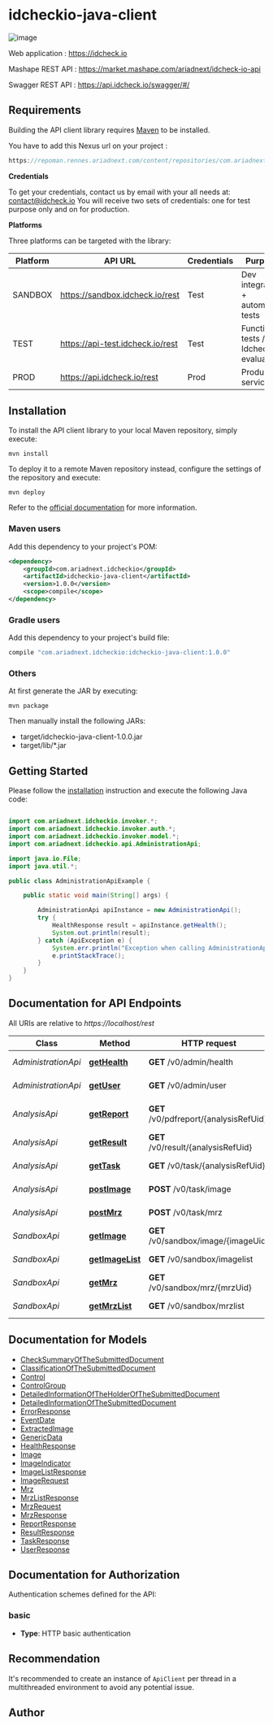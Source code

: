 # idcheckio-java-client

![image](https://www.idcheck.io/content/uploads/sites/2/2015/12/tick_mark.png)

Web application : <https://idcheck.io>

Mashape REST API : <https://market.mashape.com/ariadnext/idcheck-io-api>

Swagger REST API : <https://api.idcheck.io/swagger/#/>

## Requirements

Building the API client library requires [Maven](https://maven.apache.org/) to be installed.

You have to add this Nexus url on your project :

```groovy
https://repoman.rennes.ariadnext.com/content/repositories/com.ariadnext.idcheckio
```

**Credentials**

To get your credentials, contact us by email with your all needs at: contact@idcheck.io
You will receive two sets of credentials: one for test purpose only and on for production.

**Platforms**

Three platforms can be targeted with the library:

| Platform   |      API URL                     | Credentials | Purpose                                  | Restriction                            | Cost                 |
-------------|----------------------------------|-------------|------------------------------------------|----------------------------------------|----------------------|
| SANDBOX    | https://sandbox.idcheck.io/rest  | Test        | Dev integration + automated tests        | Only a fix set of images are supported | Free
| TEST       | https://api-test.idcheck.io/rest | Test        | Functional tests / Idcheck.io evaluation | No SLA                                 | Commercial agreement
| PROD       | https://api.idcheck.io/rest      | Prod        | Production service                       | None                                   | Commercial agreement

## Installation

To install the API client library to your local Maven repository, simply execute:

```shell
mvn install
```

To deploy it to a remote Maven repository instead, configure the settings of the repository and execute:

```shell
mvn deploy
```

Refer to the [official documentation](https://maven.apache.org/plugins/maven-deploy-plugin/usage.html) for more information.

### Maven users

Add this dependency to your project's POM:

```xml
<dependency>
    <groupId>com.ariadnext.idcheckio</groupId>
    <artifactId>idcheckio-java-client</artifactId>
    <version>1.0.0</version>
    <scope>compile</scope>
</dependency>
```

### Gradle users

Add this dependency to your project's build file:

```groovy
compile "com.ariadnext.idcheckio:idcheckio-java-client:1.0.0"
```

### Others

At first generate the JAR by executing:

    mvn package

Then manually install the following JARs:

* target/idcheckio-java-client-1.0.0.jar
* target/lib/*.jar

## Getting Started

Please follow the [installation](#installation) instruction and execute the following Java code:

```java

import com.ariadnext.idcheckio.invoker.*;
import com.ariadnext.idcheckio.invoker.auth.*;
import com.ariadnext.idcheckio.invoker.model.*;
import com.ariadnext.idcheckio.api.AdministrationApi;

import java.io.File;
import java.util.*;

public class AdministrationApiExample {

    public static void main(String[] args) {

        AdministrationApi apiInstance = new AdministrationApi();
        try {
            HealthResponse result = apiInstance.getHealth();
            System.out.println(result);
        } catch (ApiException e) {
            System.err.println("Exception when calling AdministrationApi#getHealth");
            e.printStackTrace();
        }
    }
}

```

## Documentation for API Endpoints

All URIs are relative to *https://localhost/rest*

Class | Method | HTTP request | Description
------------ | ------------- | ------------- | -------------
*AdministrationApi* | [**getHealth**](docs/AdministrationApi.md#getHealth) | **GET** /v0/admin/health | HTTP GET health
*AdministrationApi* | [**getUser**](docs/AdministrationApi.md#getUser) | **GET** /v0/admin/user | HTTP GET user
*AnalysisApi* | [**getReport**](docs/AnalysisApi.md#getReport) | **GET** /v0/pdfreport/{analysisRefUid} | HTTP GET report (demo)
*AnalysisApi* | [**getResult**](docs/AnalysisApi.md#getResult) | **GET** /v0/result/{analysisRefUid} | HTTP GET result
*AnalysisApi* | [**getTask**](docs/AnalysisApi.md#getTask) | **GET** /v0/task/{analysisRefUid} | HTTP GET task
*AnalysisApi* | [**postImage**](docs/AnalysisApi.md#postImage) | **POST** /v0/task/image | HTTP POST task image
*AnalysisApi* | [**postMrz**](docs/AnalysisApi.md#postMrz) | **POST** /v0/task/mrz | HTTP POST task mrz
*SandboxApi* | [**getImage**](docs/SandboxApi.md#getImage) | **GET** /v0/sandbox/image/{imageUid} | HTTP GET image
*SandboxApi* | [**getImageList**](docs/SandboxApi.md#getImageList) | **GET** /v0/sandbox/imagelist | HTTP GET images list
*SandboxApi* | [**getMrz**](docs/SandboxApi.md#getMrz) | **GET** /v0/sandbox/mrz/{mrzUid} | HTTP GET mrz
*SandboxApi* | [**getMrzList**](docs/SandboxApi.md#getMrzList) | **GET** /v0/sandbox/mrzlist | HTTP GET mrz list


## Documentation for Models

 - [CheckSummaryOfTheSubmittedDocument](docs/CheckSummaryOfTheSubmittedDocument.md)
 - [ClassificationOfTheSubmittedDocument](docs/ClassificationOfTheSubmittedDocument.md)
 - [Control](docs/Control.md)
 - [ControlGroup](docs/ControlGroup.md)
 - [DetailedInformationOfTheHolderOfTheSubmittedDocument](docs/DetailedInformationOfTheHolderOfTheSubmittedDocument.md)
 - [DetailedInformationOfTheSubmittedDocument](docs/DetailedInformationOfTheSubmittedDocument.md)
 - [ErrorResponse](docs/ErrorResponse.md)
 - [EventDate](docs/EventDate.md)
 - [ExtractedImage](docs/ExtractedImage.md)
 - [GenericData](docs/GenericData.md)
 - [HealthResponse](docs/HealthResponse.md)
 - [Image](docs/Image.md)
 - [ImageIndicator](docs/ImageIndicator.md)
 - [ImageListResponse](docs/ImageListResponse.md)
 - [ImageRequest](docs/ImageRequest.md)
 - [Mrz](docs/Mrz.md)
 - [MrzListResponse](docs/MrzListResponse.md)
 - [MrzRequest](docs/MrzRequest.md)
 - [MrzResponse](docs/MrzResponse.md)
 - [ReportResponse](docs/ReportResponse.md)
 - [ResultResponse](docs/ResultResponse.md)
 - [TaskResponse](docs/TaskResponse.md)
 - [UserResponse](docs/UserResponse.md)


## Documentation for Authorization

Authentication schemes defined for the API:
### basic

- **Type**: HTTP basic authentication


## Recommendation

It's recommended to create an instance of `ApiClient` per thread in a multithreaded environment to avoid any potential issue.

## Author
